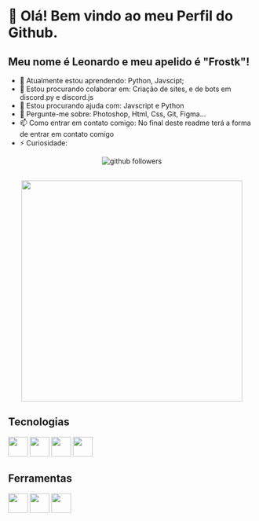 # 👋 Olá! Bem vindo ao meu Perfil do Github.
## Meu nome é Leonardo e meu apelido é "Frostk"!

- 🌱 Atualmente estou aprendendo: Python, Javscipt;
- 👯 Estou procurando colaborar em: Criação de sites, e de bots em discord.py e discord.js
- 🤔 Estou procurando ajuda com: Javscript e Python
- 💬 Pergunte-me sobre: Photoshop, Html, Css, Git, Figma...
- 📫 Como entrar em contato comigo: No final deste readme terá a forma de entrar em contato comigo
- ⚡ Curiosidade:


<p align="center">
    <img src="https://img.shields.io/github/followers/LeoClink77?label=Follow&style=social" alt="github followers" /><br>
    <br>
    
</p>

<p align="center">
  <a target="_blank" href="https://discord.com/users/1046980244554383430"><img href="https://discord.com/users/1046980244554383430" src="https://lanyard.cnrad.dev/api/1046980244554383430?bg=0c0c1e&borderRadius=20px&animated=true&idleMessage=Estou%20fazendo%20nada%20agora..." width="450px"></a>
</p>

##  Tecnologias

<img src="https://cdn.jsdelivr.net/gh/devicons/devicon/icons/html5/html5-original.svg" width="40" height="40"/> <img src="https://cdn.jsdelivr.net/gh/devicons/devicon/icons/css3/css3-original.svg" width="40" height="40"/> <img src="https://cdn.jsdelivr.net/gh/devicons/devicon/icons/git/git-original.svg" width="40" height="40"/> <img src="https://cdn.jsdelivr.net/gh/devicons/devicon/icons/python/python-original.svg" width="40" height="40"/>

## Ferramentas 

<img src="https://cdn.jsdelivr.net/gh/devicons/devicon/icons/photoshop/photoshop-plain.svg" width="40" height="40"/> <img src="https://cdn.jsdelivr.net/gh/devicons/devicon/icons/aftereffects/aftereffects-original.svg" width="40" height="40"/> <img src="https://cdn.jsdelivr.net/gh/devicons/devicon/icons/illustrator/illustrator-plain.svg" width="40" height="40"/>
          
    
          

<!--
**LeoClink77/LeoClink77** is a ✨ _special_ ✨ repository because its `README.md` (this file) appears on your GitHub profile.
-->
